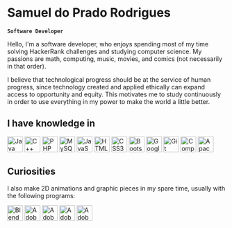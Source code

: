# Samuel do Prado Rodrigues

**`Software Developer`**

Hello, I'm a software developer, who enjoys spending most of my time solving HackerRank challenges and studying computer science. My passions are math, computing, music, movies, and comics (not necessarily in that order).

I believe that technological progress should be at the service of human progress, since technology created and applied ethically can expand access to opportunity and equity. This motivates me to study continuously in order to use everything in my power to make the world a little better.

## I have knowledge in

<div>
  <img width="36px" src="https://cdn.jsdelivr.net/gh/devicons/devicon/icons/java/java-original.svg" title="Java">
  <img width="36px" src="https://cdn.jsdelivr.net/gh/devicons/devicon/icons/cplusplus/cplusplus-original.svg" title="C++">
  <img width="36px" src="https://cdn.jsdelivr.net/gh/devicons/devicon/icons/php/php-original.svg" title="PHP">
  <img width="36px" src="https://cdn.jsdelivr.net/gh/devicons/devicon/icons/mysql/mysql-original.svg" title="MySQL">
  <img width="36px" src="https://cdn.jsdelivr.net/gh/devicons/devicon/icons/javascript/javascript-original.svg" title="JavaScript">
  <img width="36px" src="https://cdn.jsdelivr.net/gh/devicons/devicon/icons/html5/html5-original.svg" title="HTML5">
  <img width="36px" src="https://cdn.jsdelivr.net/gh/devicons/devicon/icons/css3/css3-original.svg" title="CSS3">
  <img width="36px" src="https://cdn.jsdelivr.net/gh/devicons/devicon/icons/bootstrap/bootstrap-original.svg" title="Bootstrap">
  <img width="36px" src="https://cdn.jsdelivr.net/gh/devicons/devicon/icons/googlecloud/googlecloud-original.svg" title="Google Cloud Platform">
  <img width="36px" src="https://cdn.jsdelivr.net/gh/devicons/devicon/icons/git/git-original.svg" title="Git" >
  <img width="36px" src="https://cdn.jsdelivr.net/gh/devicons/devicon/icons/composer/composer-original.svg" title="Composer">
  <img width="36px" src="https://cdn.jsdelivr.net/gh/devicons/devicon/icons/apache/apache-original.svg" title="Apache">
</div>

## Curiosities

I also make 2D animations and graphic pieces in my spare time, usually with the following programs:

<div>
  <img width="36px" src="https://cdn.jsdelivr.net/gh/devicons/devicon/icons/blender/blender-original.svg" title="Blender">
  <img width="36px" src="https://cdn.jsdelivr.net/gh/devicons/devicon/icons/illustrator/illustrator-plain.svg" title="Adobe Illustrator">
  <img width="36px" src="https://cdn.jsdelivr.net/gh/devicons/devicon/icons/photoshop/photoshop-plain.svg" title="Adobe Photoshop">
  <img width="36px" src="https://cdn.jsdelivr.net/gh/devicons/devicon/icons/aftereffects/aftereffects-original.svg" title="Adobe After Effects">  
  <img width="36px" src="https://cdn.jsdelivr.net/gh/devicons/devicon/icons/premierepro/premierepro-original.svg" title="Adobe Premiere Pro">
</div>

